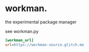 # workman.

the experimental package manager

see workman.py

```ini
[workman_url]
url=https://workman-source.glitch.me
```